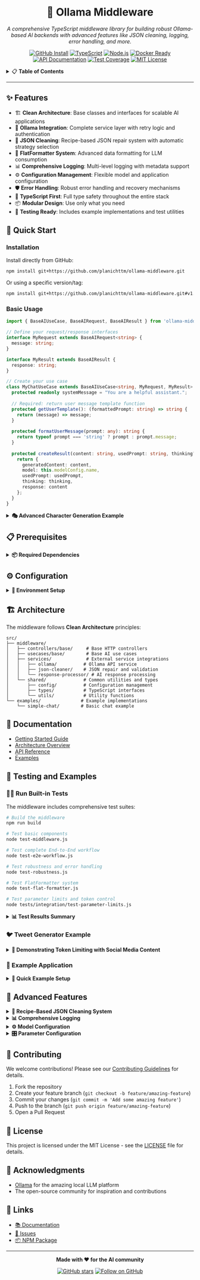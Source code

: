 <div align="center">

# 🚀 Ollama Middleware

*A comprehensive TypeScript middleware library for building robust Ollama-based AI backends with advanced features like JSON cleaning, logging, error handling, and more.*

<!-- Horizontal Badge Navigation Bar -->
[![GitHub Install](https://img.shields.io/badge/Install-GitHub-181717?style=for-the-badge&logo=github&logoColor=white)](#-quick-start)
[![TypeScript](https://img.shields.io/badge/TypeScript-4.9+-blue.svg?style=for-the-badge&logo=typescript&logoColor=white)](#-features)
[![Node.js](https://img.shields.io/badge/Node.js-18+-339933?style=for-the-badge&logo=nodedotjs&logoColor=white)](#-prerequisites)
[![Docker Ready](https://img.shields.io/badge/Docker-Ready-2496ED?style=for-the-badge&logo=docker&logoColor=white)](#-quick-start)
[![API Documentation](https://img.shields.io/badge/API-Documented-FF6B35?style=for-the-badge&logo=swagger&logoColor=white)](#-documentation)
[![Test Coverage](https://img.shields.io/badge/Tests-Comprehensive-4CAF50?style=for-the-badge&logo=jest&logoColor=white)](#-testing-and-examples)
[![MIT License](https://img.shields.io/badge/License-MIT-yellow.svg?style=for-the-badge&logo=opensource&logoColor=white)](#-license)

</div>

<!-- Table of Contents -->
<details>
<summary>📋 <strong>Table of Contents</strong></summary>

- [✨ Features](#-features)
- [🚀 Quick Start](#-quick-start)
- [📋 Prerequisites](#-prerequisites)
- [⚙️ Configuration](#️-configuration)
- [🏗️ Architecture](#️-architecture)
- [📖 Documentation](#-documentation)
- [🧪 Testing and Examples](#-testing-and-examples)
- [🔧 Advanced Features](#-advanced-features)
- [🤝 Contributing](#-contributing)
- [📄 License](#-license)
- [🙏 Acknowledgments](#-acknowledgments)
- [🔗 Links](#-links)

</details>

---

## ✨ Features

- 🏗️ **Clean Architecture**: Base classes and interfaces for scalable AI applications
- 🤖 **Ollama Integration**: Complete service layer with retry logic and authentication
- 🧹 **JSON Cleaning**: Recipe-based JSON repair system with automatic strategy selection
- 🎨 **FlatFormatter System**: Advanced data formatting for LLM consumption
- 📊 **Comprehensive Logging**: Multi-level logging with metadata support
- ⚙️ **Configuration Management**: Flexible model and application configuration
- 🛡️ **Error Handling**: Robust error handling and recovery mechanisms
- 🔧 **TypeScript First**: Full type safety throughout the entire stack
- 📦 **Modular Design**: Use only what you need
- 🧪 **Testing Ready**: Includes example implementations and test utilities

## 🚀 Quick Start

### Installation

Install directly from GitHub:

```bash
npm install git+https://github.com/planichttm/ollama-middleware.git
```

Or using a specific version/tag:

```bash
npm install git+https://github.com/planichttm/ollama-middleware.git#v1.0.0
```

### Basic Usage

```typescript
import { BaseAIUseCase, BaseAIRequest, BaseAIResult } from 'ollama-middleware';

// Define your request/response interfaces
interface MyRequest extends BaseAIRequest<string> {
  message: string;
}

interface MyResult extends BaseAIResult {
  response: string;
}

// Create your use case
class MyChatUseCase extends BaseAIUseCase<string, MyRequest, MyResult> {
  protected readonly systemMessage = "You are a helpful assistant.";
  
  // Required: return user message template function
  protected getUserTemplate(): (formattedPrompt: string) => string {
    return (message) => message;
  }
  
  protected formatUserMessage(prompt: any): string {
    return typeof prompt === 'string' ? prompt : prompt.message;
  }
  
  protected createResult(content: string, usedPrompt: string, thinking?: string): MyResult {
    return {
      generatedContent: content,
      model: this.modelConfig.name,
      usedPrompt: usedPrompt,
      thinking: thinking,
      response: content
    };
  }
}
```

<details>
<summary><strong>🎭 Advanced Character Generation Example</strong></summary>

```typescript
import { 
  FlatFormatter, 
  LLMContextBuilder,
  characterPreset,
  genrePreset,
  settingPreset 
} from 'ollama-middleware';

class CharacterGeneratorUseCase {
  protected readonly systemMessage = `You are an expert character creator.
  
IMPORTANT: Respond with ONLY valid JSON following this schema:
{
  "Name": "Character name",
  "Age": "Character age", 
  "Description": "Brief character overview",
  "Personality": "Core personality traits",
  "Background": "Character history",
  "Goals": "What they want to achieve",
  "Conflicts": "Internal and external conflicts"
}`;

  // Use FlatFormatter and presets for rich context building
  protected formatUserMessage(prompt: any): string {
    const { role, setting, genre, constraints } = prompt;
    
    const contextSections = [
      `## CHARACTER ROLE: ${role}`,
      settingPreset.formatForLLM(setting, "## STORY SETTING:"),
      genrePreset.formatForLLM(genre, "## GENRE REQUIREMENTS:"),
      
      // Format constraints with FlatFormatter
      FlatFormatter.flatten(
        constraints.map(constraint => ({ 
          constraint: constraint,
          priority: "MUST FOLLOW" 
        })),
        {
          format: 'numbered',
          entryTitleKey: 'constraint',
          ignoredKeys: ['constraint']
        }
      )
    ];
    
    return contextSections.join('\n\n');
  }
}
  
  protected createResult(content: string, usedPrompt: string, thinking?: string): MyResult {
    return {
      generatedContent: content,
      model: this.modelConfig.name,
      usedPrompt,
      thinking,
      response: content
    };
  }
}

// Use it
const chatUseCase = new MyChatUseCase();
const result = await chatUseCase.execute({ 
  prompt: { message: "Hello!" },
  authToken: "optional-token"
});
```

</details>

## 📋 Prerequisites

<details>
<summary><strong>📦 Required Dependencies</strong></summary>

- **Node.js** 18+
- **TypeScript** 4.9+
- **Ollama server** running (local or remote)

</details>

## ⚙️ Configuration

<details>
<summary><strong>🔧 Environment Setup</strong></summary>

Create a `.env` file in your project root:

```env
# Server Configuration
PORT=3000
NODE_ENV=development

# Logging
LOG_LEVEL=info

# Ollama Model Configuration (REQUIRED)
MODEL1_NAME=phi3:mini              # Required: Your model name
MODEL1_URL=http://localhost:11434  # Optional: Defaults to localhost
MODEL1_TOKEN=optional-auth-token   # Optional: For authenticated servers
```

</details>

## 🏗️ Architecture

The middleware follows **Clean Architecture** principles:

```
src/
├── middleware/
│   ├── controllers/base/     # Base HTTP controllers
│   ├── usecases/base/        # Base AI use cases
│   ├── services/             # External service integrations
│   │   ├── ollama/          # Ollama API service
│   │   ├── json-cleaner/    # JSON repair and validation
│   │   └── response-processor/ # AI response processing
│   └── shared/              # Common utilities and types
│       ├── config/          # Configuration management
│       ├── types/           # TypeScript interfaces
│       └── utils/           # Utility functions
└── examples/               # Example implementations
    └── simple-chat/        # Basic chat example
```

## 📖 Documentation

- [Getting Started Guide](docs/GETTING_STARTED.md)
- [Architecture Overview](docs/ARCHITECTURE.md)
- [API Reference](docs/API_REFERENCE.md)
- [Examples](docs/EXAMPLES.md)

## 🧪 Testing and Examples

### 🏃‍♂️ Run Built-in Tests

The middleware includes comprehensive test suites:

```bash
# Build the middleware
npm run build

# Test basic components
node test-middleware.js

# Test complete End-to-End workflow  
node test-e2e-workflow.js

# Test robustness and error handling
node test-robustness.js

# Test FlatFormatter system
node test-flat-formatter.js

# Test parameter limits and token control
node tests/integration/test-parameter-limits.js
```

<details>
<summary><strong>📊 Test Results Summary</strong></summary>

- ✅ **Component Tests**: All services working (JSON Cleaner, Response Processor, etc.)
- ✅ **E2E Workflow**: Complete pipeline from request to parsed result
- ✅ **JSON Robustness**: 80% success rate on malformed JSON repair
- ✅ **Error Handling**: 100% graceful handling of extreme scenarios
- ✅ **Performance**: Large JSON processing at 1.1M chars/second
- ✅ **Parameter Limits**: Token limiting successfully controls output length

</details>

### 🐦 Tweet Generator Example

<details>
<summary><strong>💬 Demonstrating Token Limiting with Social Media Content</strong></summary>

The **Tweet Generator** example showcases parameter configuration for controlling output length:

```typescript
import { TweetGeneratorUseCase } from 'ollama-middleware';

const tweetGenerator = new TweetGeneratorUseCase();

const result = await tweetGenerator.execute({
  prompt: 'The importance of clean code in software development'
});

console.log(result.tweet);          // Generated tweet
console.log(result.characterCount); // Character count
console.log(result.withinLimit);    // true if ≤ 280 chars
```

**Key Features:**
- 🎯 **Token Limiting**: Uses `num_predict: 70` to limit output to ~280 characters
- 📊 **Character Validation**: Automatically checks if output is within Twitter's limit
- 🎨 **Marketing Preset**: Optimized parameters for engaging, concise content
- ✅ **Testable**: Integration test verifies parameter effectiveness

**Parameter Configuration:**
```typescript
protected getParameterOverrides(): ModelParameterOverrides {
  return {
    num_predict: 70,        // Limit to ~280 characters
    temperatureOverride: 0.7,
    repeatPenalty: 1.3,
    frequencyPenalty: 0.3,
    presencePenalty: 0.2,
    topP: 0.9,
    topK: 50,
    repeatLastN: 32
  };
}
```

This example demonstrates:
- How to configure parameters for specific output requirements
- Token limiting as a practical use case
- Validation and testing of parameter effectiveness
- Real-world application (social media content generation)

See `src/examples/tweet-generator/` for full implementation.

</details>

### 🎯 Example Application

<details>
<summary><strong>🚀 Quick Example Setup</strong></summary>

Run the included examples:

```bash
# Clone the repository
git clone https://github.com/planichttm/ollama-middleware.git
cd ollama-middleware

# Install dependencies
npm install

# Copy environment template
cp .env.example .env

# Start Ollama (if running locally)
ollama serve

# Run the example
npm run dev
```

Test the API:
```bash
curl -X POST http://localhost:3000/api/chat \
  -H "Content-Type: application/json" \
  -d '{"message": "Hello, how are you?"}'
```

</details>

## 🔧 Advanced Features

<details>
<summary><strong>🧹 Recipe-Based JSON Cleaning System</strong></summary>

Advanced JSON repair with automatic strategy selection and modular operations:

```typescript
import { JsonCleanerService, JsonCleanerFactory } from 'ollama-middleware';

// Simple usage (async - uses new recipe system with fallback)
const result = await JsonCleanerService.processResponseAsync(malformedJson);
console.log(result.cleanedJson);

// Legacy sync method (still works)
const cleaned = JsonCleanerService.processResponse(malformedJson);

// Advanced: Quick clean with automatic recipe selection
const result = await JsonCleanerFactory.quickClean(malformedJson);
console.log('Success:', result.success);
console.log('Confidence:', result.confidence);
console.log('Changes:', result.totalChanges);
```

**Features:**
- 🎯 Automatic strategy selection (Conservative/Aggressive/Adaptive)
- 🔧 Modular detectors & fixers for specific problems
- ✨ Extracts JSON from Markdown/Think-Tags
- 🔄 Checkpoint/Rollback support for safe repairs
- 📊 Detailed metrics (confidence, quality, performance)
- 🛡️ Fallback to legacy system for compatibility

**Available Templates:**
```typescript
import { RecipeTemplates } from 'ollama-middleware';

const conservativeRecipe = RecipeTemplates.conservative();
const aggressiveRecipe = RecipeTemplates.aggressive();
const adaptiveRecipe = RecipeTemplates.adaptive();
```

See [Recipe System Documentation](src/middleware/services/json-cleaner/recipe-system/README.md) for details.

</details>

<details>
<summary><strong>📊 Comprehensive Logging</strong></summary>

Multi-level logging with contextual metadata:

```typescript
import { logger } from 'ollama-middleware';

logger.info('Operation completed', {
  context: 'MyService',
  metadata: { userId: 123, duration: 150 }
});
```

</details>

<details>
<summary><strong>⚙️ Model Configuration</strong></summary>

Flexible model management:

```typescript
import { getModelConfig } from 'ollama-middleware';

// MODEL1_NAME is required in .env or will throw error
const config = getModelConfig('MODEL1');
console.log(config.name);     // Value from MODEL1_NAME env variable
console.log(config.baseUrl);  // Value from MODEL1_URL or default localhost
```

</details>

<details>
<summary><strong>🎛️ Parameter Configuration</strong></summary>

Ollama-middleware provides fine-grained control over model parameters to optimize output for different use cases:

```typescript
import { BaseAIUseCase, ModelParameterOverrides } from 'ollama-middleware';

class MyUseCase extends BaseAIUseCase<MyRequest, MyResult> {
  protected getParameterOverrides(): ModelParameterOverrides {
    return {
      temperatureOverride: 0.8,      // Control creativity vs. determinism
      repeatPenalty: 1.3,             // Reduce word repetition
      frequencyPenalty: 0.2,          // Penalize frequent words
      presencePenalty: 0.2,           // Encourage topic diversity
      topP: 0.92,                     // Nucleus sampling threshold
      topK: 60,                       // Vocabulary selection limit
      repeatLastN: 128                // Context window for repetition
    };
  }
}
```

**Parameter Levels:**
- **Global defaults**: Set in `ModelParameterManagerService`
- **Use-case level**: Override via `getParameterOverrides()` method
- **Request level**: Pass parameters directly in requests

**Available Presets:**

```typescript
import { ModelParameterManagerService } from 'ollama-middleware';

// Use curated presets for common use cases
const creativeParams = ModelParameterManagerService.getDefaultParametersForType('creative_writing');
const factualParams = ModelParameterManagerService.getDefaultParametersForType('factual');
const poeticParams = ModelParameterManagerService.getDefaultParametersForType('poetic');
const dialogueParams = ModelParameterManagerService.getDefaultParametersForType('dialogue');
const technicalParams = ModelParameterManagerService.getDefaultParametersForType('technical');
const marketingParams = ModelParameterManagerService.getDefaultParametersForType('marketing');
```

**Presets Include:**
- 📚 **Creative Writing**: Novels, stories, narrative fiction
- 📊 **Factual**: Reports, documentation, journalism
- 🎭 **Poetic**: Poetry, lyrics, artistic expression
- 💬 **Dialogue**: Character dialogue, conversational content
- 🔧 **Technical**: Code documentation, API references
- 📢 **Marketing**: Advertisements, promotional content

For detailed documentation about all parameters, value ranges, and preset configurations, see:
**[Ollama Parameters Guide](./docs/OLLAMA_PARAMETERS.md)**

</details>

## 🤝 Contributing

We welcome contributions! Please see our [Contributing Guidelines](CONTRIBUTING.md) for details.

1. Fork the repository
2. Create your feature branch (`git checkout -b feature/amazing-feature`)
3. Commit your changes (`git commit -m 'Add some amazing feature'`)
4. Push to the branch (`git push origin feature/amazing-feature`)
5. Open a Pull Request

## 📄 License

This project is licensed under the MIT License - see the [LICENSE](LICENSE) file for details.

## 🙏 Acknowledgments

- [Ollama](https://ollama.ai/) for the amazing local LLM platform
- The open-source community for inspiration and contributions

## 🔗 Links

- [📚 Documentation](https://github.com/planichttm/ollama-middleware/docs)
- [🐛 Issues](https://github.com/planichttm/ollama-middleware/issues)
- [📦 NPM Package](https://www.npmjs.com/package/ollama-middleware)

---

<div align="center">

**Made with ❤️ for the AI community**

[![GitHub stars](https://img.shields.io/github/stars/planichttm/ollama-middleware?style=social)](https://github.com/planichttm/ollama-middleware/stargazers)
[![Follow on GitHub](https://img.shields.io/github/followers/planichttm?style=social&label=Follow)](https://github.com/planichttm)

</div>